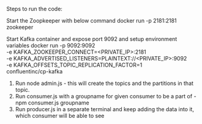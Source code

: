 Steps to run the code:

Start the Zoopkeeper with below command
docker run -p 2181:2181 zookeeper

Start Kafka container and expose port 9092 and setup environment variables
docker run -p 9092:9092 \
-e KAFKA_ZOOKEEPER_CONNECT=<PRIVATE_IP>:2181 \
-e KAFKA_ADVERTISED_LISTENERS=PLAINTEXT://<PRIVATE_IP>:9092 \
-e KAFKA_OFFSETS_TOPIC_REPLICATION_FACTOR=1 \
confluentinc/cp-kafka

1. Run node admin.js - this will create the topics and the partitions in that topic.
2. Run consumer.js with a groupname for given consumer to be a part of - npm consumer.js groupname
3. Run producer.js in a separate terminal and keep adding the data into it, which consumer will be able to see